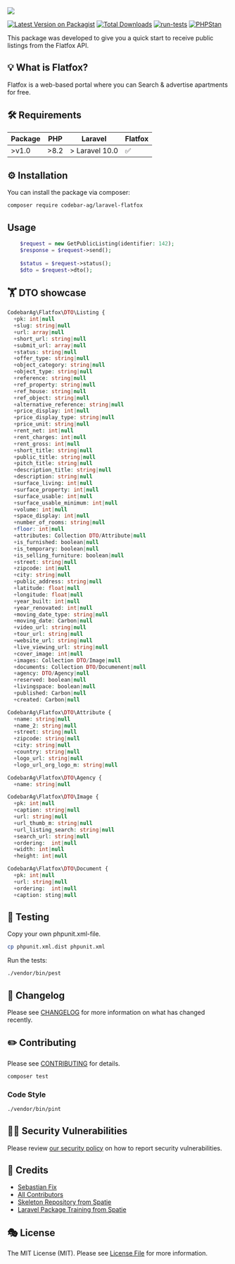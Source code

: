 <img src="https://banners.beyondco.de/Laravel%20Flatfox.png?theme=light&packageManager=composer+require&packageName=codebar-ag%2Flaravel-flatfox&pattern=circuitBoard&style=style_2&description=A+Laravel+Flatfox+integration+to+receive+public+listings.&md=1&showWatermark=1&fontSize=150px&images=home&widths=500&heights=500">

[![Latest Version on Packagist](https://img.shields.io/packagist/v/codebar-ag/laravel-flatfox.svg?style=flat-square)](https://packagist.org/packages/codebar-ag/laravel-flatfox)
[![Total Downloads](https://img.shields.io/packagist/dt/codebar-ag/laravel-flatfox.svg?style=flat-square)](https://packagist.org/packages/codebar-ag/laravel-flatfox)
[![run-tests](https://github.com/codebar-ag/laravel-flatfox/actions/workflows/run-tests.yml/badge.svg)](https://github.com/codebar-ag/laravel-flatfox/actions/workflows/run-tests.yml)
[![PHPStan](https://github.com/codebar-ag/laravel-flatfox/actions/workflows/phpstan.yml/badge.svg)](https://github.com/codebar-ag/laravel-flatfox/actions/workflows/phpstan.yml)

This package was developed to give you a quick start to receive public listings from the Flatfox API.

## 💡 What is Flatfox?

Flatfox is a web-based portal where you can Search & advertise apartments for free.

## 🛠 Requirements

| Package 	 | PHP 	 | Laravel 	      | Flatfox 	 |
|-----------|-------|----------------|-----------|
| >v1.0     | >8.2  | > Laravel 10.0 | ✅         |

## ⚙️ Installation

You can install the package via composer:

```bash
composer require codebar-ag/laravel-flatfox
```

## Usage

```php
    $request = new GetPublicListing(identifier: 142);
    $response = $request->send();
    
    $status = $request->status();
    $dto = $request->dto(); 

```

## 🏋️ DTO showcase

```php
CodebarAg\Flatfox\DTO\Listing {
  +pk: int|null
  +slug: string|null
  +url: array|null
  +short_url: string|null
  +submit_url: array|null
  +status: string|null
  +offer_type: string|null
  +object_category: string|null
  +object_type: string|null
  +reference: string|null
  +ref_property: string|null
  +ref_house: string|null
  +ref_object: string|null
  +alternative_reference: string|null
  +price_display: int|null
  +price_display_type: string|null
  +price_unit: string|null
  +rent_net: int|null
  +rent_charges: int|null
  +rent_gross: int|null
  +short_title: string|null
  +public_title: string|null
  +pitch_title: string|null
  +description_title: string|null
  +description: string|null
  +surface_living: int|null
  +surface_property: int|null
  +surface_usable: int|null
  +surface_usable_minimum: int|null
  +volume: int|null
  +space_display: int|null
  +number_of_rooms: string|null
  +floor: int|null
  +attributes: Collection DTO/Attribute|null
  +is_furnished: boolean|null
  +is_temporary: boolean|null
  +is_selling_furniture: boolean|null
  +street: string|null
  +zipcode: int|null
  +city: string|null
  +public_address: string|null
  +latitude: float|null
  +longitude: float|null
  +year_built: int|null
  +year_renovated: int|null
  +moving_date_type: string|null
  +moving_date: Carbon|null
  +video_url: string|null
  +tour_url: string|null
  +website_url: string|null
  +live_viewing_url: string|null
  +cover_image: int|null
  +images: Collection DTO/Image|null
  +documents: Collection DTO/Documenent|null
  +agency: DTO/Agency|null
  +reserved: boolean|null
  +livingspace: boolean|null
  +published: Carbon|null
  +created: Carbon|null
```

```php
CodebarAg\Flatfox\DTO\Attribute {
  +name: string|null
  +name_2: string|null
  +street: string|null
  +zipcode: string|null
  +city: string|null
  +country: string|null
  +logo_url: string|null
  +logo_url_org_logo_m: string|null
```

```php
CodebarAg\Flatfox\DTO\Agency {
  +name: string|null
```

```php
CodebarAg\Flatfox\DTO\Image {
  +pk: int|null
  +caption: string|null
  +url: string|null
  +url_thumb_m: string|null
  +url_listing_search: string|null
  +search_url: string|null
  +ordering:  int|null
  +width: int|null
  +height: int|null
```

```php
CodebarAg\Flatfox\DTO\Document {
  +pk: int|null
  +url: string|null
  +ordering:  int|null
  +caption: sting|null
```

## 🚧 Testing

Copy your own phpunit.xml-file.

```bash
cp phpunit.xml.dist phpunit.xml
```

Run the tests:

```bash
./vendor/bin/pest
```

## 📝 Changelog

Please see [CHANGELOG](CHANGELOG.md) for more information on what has changed recently.

## ✏️ Contributing

Please see [CONTRIBUTING](.github/CONTRIBUTING.md) for details.

```bash
composer test
```

### Code Style

```bash
./vendor/bin/pint
```

## 🧑‍💻 Security Vulnerabilities

Please review [our security policy](.github/SECURITY.md) on how to report security vulnerabilities.

## 🙏 Credits

- [Sebastian Fix](https://github.com/StanBarrows)
- [All Contributors](../../contributors)
- [Skeleton Repository from Spatie](https://github.com/spatie/package-skeleton-laravel)
- [Laravel Package Training from Spatie](https://spatie.be/videos/laravel-package-training)

## 🎭 License

The MIT License (MIT). Please see [License File](LICENSE.md) for more information.
